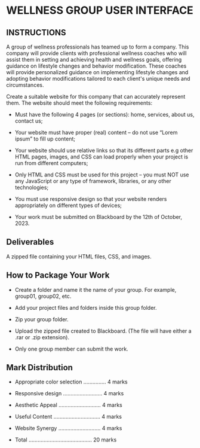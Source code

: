 # WELLNESS GROUP USER INTERFACE

## INSTRUCTIONS

A group of wellness professionals has teamed up to form a company. This company will provide clients with professional wellness coaches who will assist them in setting and achieving health and wellness goals, offering guidance on lifestyle changes and behavior modification. These coaches will provide personalized guidance on implementing lifestyle changes and adopting behavior modifications tailored to each client's unique needs and circumstances.

Create a suitable website for this company that can accurately represent them. The website should meet the following requirements:

- Must have the following 4 pages (or sections): home, services, about us, contact us;

- Your website must have proper (real) content – do not use “Lorem ipsum” to fill up content;

- Your website should use relative links so that its different parts e.g other HTML pages, images, and CSS can load properly when your project is run from different computers;

- Only HTML and CSS must be used for this project – you must NOT use any JavaScript or any type of framework, libraries, or any other technologies;

- You must use responsive design so that your website renders appropriately on different types of devices;

- Your work must be submitted on Blackboard by the 12th of October, 2023.

## Deliverables

A zipped file containing your HTML files, CSS, and images.

## How to Package Your Work

- Create a folder and name it the name of your group. For example, group01, group02, etc.

- Add your project files and folders inside this group folder.

- Zip your group folder.

- Upload the zipped file created to Blackboard. (The file will have either a .rar or .zip extension).

- Only one group member can submit the work.

## Mark Distribution

- Appropriate color selection …………… 4 marks

- Responsive design …………………….. 4 marks

- Aesthetic Appeal ………………………. 4 marks

- Useful Content ……………………...…. 4 marks

- Website Synergy ………………………. 4 marks

- Total …………………………………… 20 marks